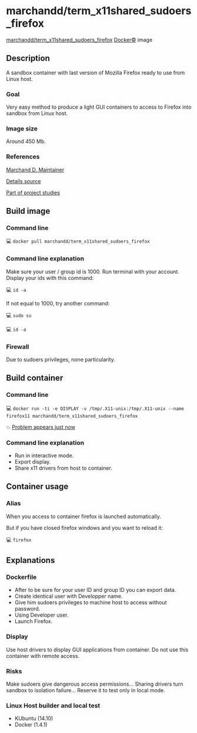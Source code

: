 # marchandd/term_x11shared_sudoers_firefox

[marchandd/term_x11shared_sudoers_firefox](https://registry.hub.docker.com/u/marchandd/term_x11shared_sudoers_firefox/ "MarchandD")  [Docker:copyright:](https://docs.docker.com/ "Docker") image

## Description

A sandbox container with last version of Mozilla Firefox ready to use from Linux host.

### Goal

Very easy method to produce a light GUI containers to access to Firefox into sandbox from Linux host.

### Image size

Around 450 Mb.

### References

[Marchand D. Maintainer](https://github.com/marchandd/ "Maintainer")

[Details source](https://github.com/marchandd/term_x11shared_sudoers_firefox/ "Details")

[Part of project studies](https://github.com/marchandd/docker_index/ "References")

## Build image

### Command line

:computer: `docker pull marchandd/term_x11shared_sudoers_firefox`

### Command line explanation

Make sure your user / group id is 1000.
Run terminal with your account. Display your ids with this command:

:computer: `id -a`

If not equal to 1000, try another command:

:computer: `sudo su`

:computer: `id -a`

### Firewall

Due to sudoers privileges, none particularity.

## Build container

### Command line

:computer: `docker run -ti -e DISPLAY -v /tmp/.X11-unix:/tmp/.X11-unix --name firefox11 marchandd/term_x11shared_sudoers_firefox`

:boom: [Problem appears just now](https://github.com/marchandd/term_x11shared_sudoers_firefox/blob/master/conflicts.md "Conflicts")

### Command line explanation

- Run in interactive mode.
- Export display.
- Share x11 drivers from host to container.

## Container usage

### Alias

When you access to container firefox is launched automatically.

But if you have closed firefox windows and you want to reload it:

:computer: `firefox`

## Explanations

### Dockerfile

- After to be sure for your user ID and group ID you can export data.
- Create identical user with Developper name.
- Give him sudoers privileges to machine host to access without password.
- Using Developer user.
- Launch Firefox.

### Display

Use host drivers to display GUI applications from container.
Do not use this container with remote access.

### Risks

Make sudoers give dangerous access permissions...
Sharing drivers turn sandbox to isolation failure...
Reserve it to test only in local mode.

### Linux Host builder and local test

- KUbuntu (14.10)
- Docker (1.4.1)
